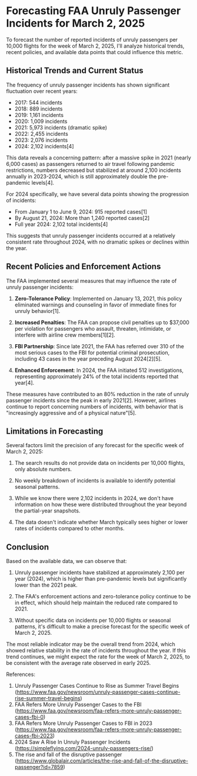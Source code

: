 # Forecasting FAA Unruly Passenger Incidents for March 2, 2025

To forecast the number of reported incidents of unruly passengers per 10,000 flights for the week of March 2, 2025, I'll analyze historical trends, recent policies, and available data points that could influence this metric.

## Historical Trends and Current Status

The frequency of unruly passenger incidents has shown significant fluctuation over recent years:

- 2017: 544 incidents
- 2018: 889 incidents
- 2019: 1,161 incidents
- 2020: 1,009 incidents
- 2021: 5,973 incidents (dramatic spike)
- 2022: 2,455 incidents
- 2023: 2,076 incidents
- 2024: 2,102 incidents[4]

This data reveals a concerning pattern: after a massive spike in 2021 (nearly 6,000 cases) as passengers returned to air travel following pandemic restrictions, numbers decreased but stabilized at around 2,100 incidents annually in 2023-2024, which is still approximately double the pre-pandemic levels[4].

For 2024 specifically, we have several data points showing the progression of incidents:
- From January 1 to June 9, 2024: 915 reported cases[1]
- By August 21, 2024: More than 1,240 reported cases[2]
- Full year 2024: 2,102 total incidents[4]

This suggests that unruly passenger incidents occurred at a relatively consistent rate throughout 2024, with no dramatic spikes or declines within the year.

## Recent Policies and Enforcement Actions

The FAA implemented several measures that may influence the rate of unruly passenger incidents:

1. **Zero-Tolerance Policy**: Implemented on January 13, 2021, this policy eliminated warnings and counseling in favor of immediate fines for unruly behavior[1].

2. **Increased Penalties**: The FAA can propose civil penalties up to $37,000 per violation for passengers who assault, threaten, intimidate, or interfere with airline crew members[1][2].

3. **FBI Partnership**: Since late 2021, the FAA has referred over 310 of the most serious cases to the FBI for potential criminal prosecution, including 43 cases in the year preceding August 2024[2][5].

4. **Enhanced Enforcement**: In 2024, the FAA initiated 512 investigations, representing approximately 24% of the total incidents reported that year[4].

These measures have contributed to an 80% reduction in the rate of unruly passenger incidents since the peak in early 2021[2]. However, airlines continue to report concerning numbers of incidents, with behavior that is "increasingly aggressive and of a physical nature"[5].

## Limitations in Forecasting

Several factors limit the precision of any forecast for the specific week of March 2, 2025:

1. The search results do not provide data on incidents per 10,000 flights, only absolute numbers.

2. No weekly breakdown of incidents is available to identify potential seasonal patterns.

3. While we know there were 2,102 incidents in 2024, we don't have information on how these were distributed throughout the year beyond the partial-year snapshots.

4. The data doesn't indicate whether March typically sees higher or lower rates of incidents compared to other months.

## Conclusion

Based on the available data, we can observe that:

1. Unruly passenger incidents have stabilized at approximately 2,100 per year (2024), which is higher than pre-pandemic levels but significantly lower than the 2021 peak.

2. The FAA's enforcement actions and zero-tolerance policy continue to be in effect, which should help maintain the reduced rate compared to 2021.

3. Without specific data on incidents per 10,000 flights or seasonal patterns, it's difficult to make a precise forecast for the specific week of March 2, 2025.

The most reliable indicator may be the overall trend from 2024, which showed relative stability in the rate of incidents throughout the year. If this trend continues, we might expect the rate for the week of March 2, 2025, to be consistent with the average rate observed in early 2025.

References:
1. Unruly Passenger Cases Continue to Rise as Summer Travel Begins (https://www.faa.gov/newsroom/unruly-passenger-cases-continue-rise-summer-travel-begins)
2. FAA Refers More Unruly Passenger Cases to the FBI (https://www.faa.gov/newsroom/faa-refers-more-unruly-passenger-cases-fbi-0)
3. FAA Refers More Unruly Passenger Cases to FBI in 2023 (https://www.faa.gov/newsroom/faa-refers-more-unruly-passenger-cases-fbi-2023)
4. 2024 Saw A Rise In Unruly Passenger Incidents (https://simpleflying.com/2024-unruly-passengers-rise/)
5. The rise and fall of the disruptive passenger (https://www.globalair.com/articles/the-rise-and-fall-of-the-disruptive-passenger?id=7859)